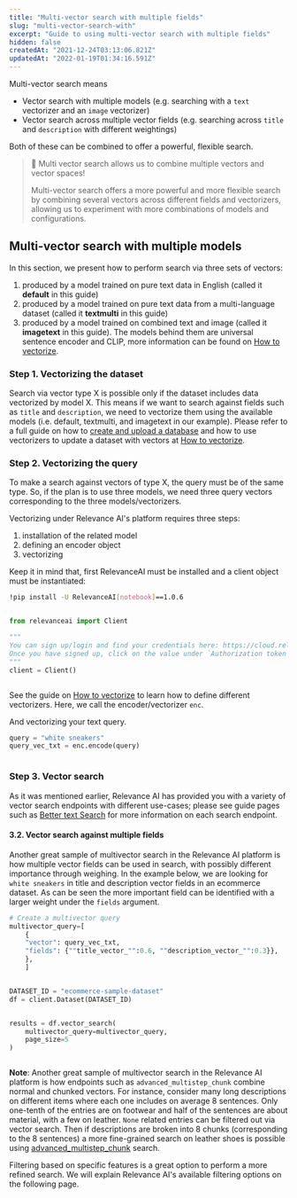 ```yaml
---
title: "Multi-vector search with multiple fields"
slug: "multi-vector-search-with"
excerpt: "Guide to using multi-vector search with multiple fields"
hidden: false
createdAt: "2021-12-24T03:13:06.821Z"
updatedAt: "2022-01-19T01:34:16.591Z"
---
```

Multi-vector search means
- Vector search with multiple models (e.g. searching with a `text` vectorizer and an `image` vectorizer)
- Vector search across multiple vector fields (e.g. searching across `title` and `description` with different weightings)

Both of these can be combined to offer a powerful, flexible search.
> 📘 Multi vector search allows us to combine multiple vectors and vector spaces!
>
> Multi-vector search offers a more powerful and more flexible search by combining several vectors across different fields and vectorizers, allowing us to experiment with more combinations of models and configurations.
## Multi-vector search with multiple models

In this section, we present how to perform search via three sets of vectors:
1. produced by a model trained on pure text data in English (called it **default** in this guide)
2. produced by a model trained on pure text data from a multi-language dataset (called it **textmulti** in this guide)
3. produced by a model trained on combined text and image (called it **imagetext** in this guide).
The models behind them are universal sentence encoder and CLIP, more information can be found on [How to vectorize](doc:vectorize-text).

### Step 1. Vectorizing the dataset
Search via vector type X is possible only if the dataset includes data vectorized by model X. This means if we want to search against fields such as `title` and `description`, we need to vectorize them using the available models (i.e. default, textmulti, and imagetext in our example). Please refer to a full guide on how to [create and upload a database](doc:creating-a-dataset) and how to use vectorizers to update a dataset with vectors at [How to vectorize](doc:vectorize-text).

### Step 2. Vectorizing the query
To make a search against vectors of type X, the query must be of the same type. So, if the plan is to use three models, we need three query vectors corresponding to the three models/vectorizers.

Vectorizing under Relevance AI's platform requires three steps:
1. installation of the related model
2. defining an encoder object
3. vectorizing

 Keep it in mind that, first RelevanceAI must be installed and a client object must be instantiated:

```bash Bash
!pip install -U RelevanceAI[notebook]==1.0.6
```
```bash
```

```python Python (SDK)
from relevanceai import Client

"""
You can sign up/login and find your credentials here: https://cloud.relevance.ai/sdk/api
Once you have signed up, click on the value under `Authorization token` and paste it here
"""
client = Client()
```
```python
```

See the guide on [How to vectorize](doc:vectorize-text) to learn how to define different vectorizers. Here, we call the encoder/vectorizer `enc`.

And vectorizing your text query.

```python Python (SDK)
query = "white sneakers"
query_vec_txt = enc.encode(query)
```
```python
```

### Step 3. Vector search
As it was mentioned earlier, Relevance AI has provided you with a variety of vector search endpoints with different use-cases; please see guide pages such as [Better text Search](https://docs.relevance.ai/docs/better-text-search) for more information on each search endpoint.

#### 3.2. Vector search against multiple fields
Another great sample of multivector search in the Relevance AI platform is how multiple vector fields can be used in search, with possibly different importance through weighing. In the example below, we are looking for `white sneakers` in title and description vector fields in an ecommerce dataset. As can be seen the more important field can be identified with a larger weight under the `fields` argument.

```python Python (SDK)
# Create a multivector query
multivector_query=[
	{
	"vector": query_vec_txt,
	"fields": {""title_vector_"":0.6, ""description_vector_"":0.3}},
	},
	]
```
```python
```

```python Python (SDK)
DATASET_ID = "ecommerce-sample-dataset"
df = client.Dataset(DATASET_ID)
```
```python
```

```python Python (SDK)
results = df.vector_search(
    multivector_query=multivector_query,
    page_size=5
)
```
```python
```

**Note**: Another great sample of multivector search in the Relevance AI platform is how endpoints such as `advanced_multistep_chunk` combine normal and chunked vectors. For instance, consider many long descriptions on different items where each one includes on average 8 sentences. Only one-tenth of the entries are on footwear and half of the sentences are about material, with a few on leather. `None` related entries can be filtered out via vector search. Then if descriptions are broken into 8 chunks (corresponding to the 8 sentences) a more fine-grained search on leather shoes is possible using [advanced_multistep_chunk](https://docs.relevance.ai/docs/fine-grained-search-search-on-chunks-of-text-data-2) search.

Filtering based on specific features is a great option to perform a more refined search. We will explain Relevance AI's available filtering options on the following page.

